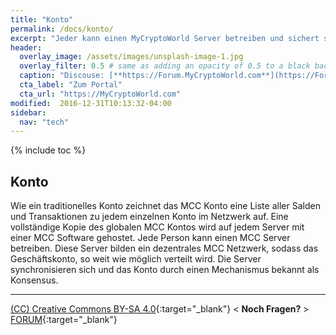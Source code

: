 ```yaml
---
title: "Konto"
permalink: /docs/konto/
excerpt: "Jeder kann einen MyCryptoWorld Server betreiben und sichert so im dezentralem Netzwerk die Geldkonten."
header:
  overlay_image: /assets/images/unsplash-image-1.jpg
  overlay_filter: 0.5 # same as adding an opacity of 0.5 to a black background
  caption: "Discouse: [**https://Forum.MyCryptoWorld.com**](https://Forum.MyCryptoWorld.com)"
  cta_label: "Zum Portal"
  cta_url: "https://MyCryptoWorld.com"
modified:  2016-12-31T10:13:32-04:00
sidebar:
  nav: "tech" 
---
```

{% include toc %}

## Konto

Wie ein traditionelles Konto zeichnet das MCC Konto eine Liste aller Salden und Transaktionen zu jedem einzelnen Konto im Netzwerk auf. Eine vollständige Kopie des globalen MCC Kontos wird auf jedem Server mit einer MCC Software gehostet. Jede Person kann einen MCC Server betreiben. Diese Server bilden ein dezentrales MCC Netzwerk, sodass das Geschäftskonto, so weit wie möglich verteilt wird. Die Server synchronisieren sich und das Konto durch einen Mechanismus bekannt als Konsensus. 

---
[(CC) Creative Commons BY-SA 4.0](https://creativecommons.org/licenses/by-sa/4.0/deed.de){:target="_blank"} < **Noch Fragen?** > [FORUM](https://forum.MyCryptoWorld.com){:target="_blank"}

